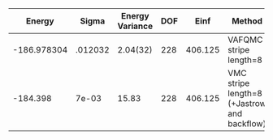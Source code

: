 | Energy      | Sigma   | Energy Variance | DOF | Einf    | Method                                       | Reference |
|-------------|---------|-----------------|-----|---------|----------------------------------------------|-----------|
| -186.978304 | .012032 | 2.04(32)        | 228 | 406.125 | VAFQMC stripe length=8                       | [paper](https://journals.aps.org/prb/abstract/10.1103/PhysRevB.107.115133) |
| -184.398    | 7e-03   | 15.83           | 228 | 406.125 | VMC stripe length=8 (+Jastrow and backflow)  | [code](https://github.com/varbench/methods/blob/main/scripts/Hubbard/square_256_P_114_8/VMC-uniform/vmc_hubbard.sh) |
